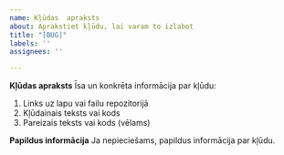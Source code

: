 ```yaml
---
name: Kļūdas  apraksts
about: Aprakstiet kļūdu, lai varam to izlabot
title: "[BUG]"
labels: ''
assignees: ''

---
```


**Kļūdas apraksts**
Īsa un konkrēta informācija par kļūdu:

1. Links uz lapu vai failu repozitorijā
2. Kļūdainais teksts vai kods
3. Pareizais teksts vai kods (vēlams)

**Papildus informācija**
Ja nepieciešams, papildus informācija par kļūdu.
